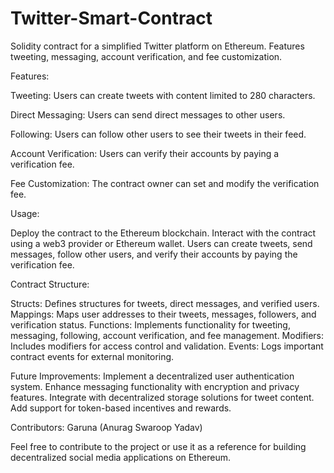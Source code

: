 # Twitter-Smart-Contract
Solidity contract for a simplified Twitter platform on Ethereum. Features tweeting, messaging, account verification, and fee customization.

Features:

Tweeting: Users can create tweets with content limited to 280 characters.

Direct Messaging: Users can send direct messages to other users.

Following: Users can follow other users to see their tweets in their feed.

Account Verification: Users can verify their accounts by paying a verification fee.

Fee Customization: The contract owner can set and modify the verification fee.

Usage:

Deploy the contract to the Ethereum blockchain.
Interact with the contract using a web3 provider or Ethereum wallet.
Users can create tweets, send messages, follow other users, and verify their accounts by paying the verification fee.

Contract Structure:

Structs: Defines structures for tweets, direct messages, and verified users.
Mappings: Maps user addresses to their tweets, messages, followers, and verification status.
Functions: Implements functionality for tweeting, messaging, following, account verification, and fee management.
Modifiers: Includes modifiers for access control and validation.
Events: Logs important contract events for external monitoring.

Future Improvements:
Implement a decentralized user authentication system.
Enhance messaging functionality with encryption and privacy features.
Integrate with decentralized storage solutions for tweet content.
Add support for token-based incentives and rewards.

Contributors:
Garuna (Anurag Swaroop Yadav)

Feel free to contribute to the project or use it as a reference for building decentralized social media applications on Ethereum.
